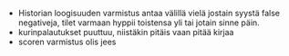 - Historian loogisuuden varmistus antaa välillä vielä jostain syystä false negativeja, tilet varmaan hyppii toistensa yli tai jotain sinne päin.
- kurinpalautukset puuttuu, niistäkin pitäis vaan pitää kirjaa
- scoren varmistus olis jees
